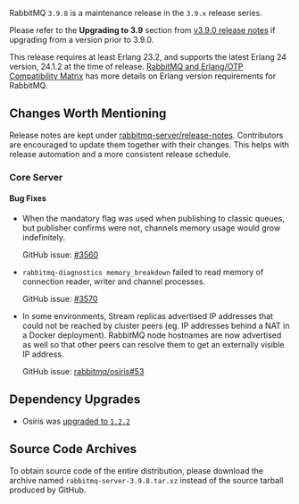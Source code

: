 RabbitMQ `3.9.8` is a maintenance release in the `3.9.x` release series.

Please refer to the **Upgrading to 3.9** section from [v3.9.0 release notes](https://github.com/rabbitmq/rabbitmq-server/releases/tag/v3.9.0) if upgrading from a version prior to 3.9.0.

This release requires at least Erlang 23.2, and supports the latest Erlang 24 version, 24.1.2 at the time of release. [RabbitMQ and Erlang/OTP Compatibility Matrix](https://www.rabbitmq.com/which-erlang.html) has more details on Erlang version requirements for RabbitMQ.



## Changes Worth Mentioning

Release notes are kept under [rabbitmq-server/release-notes](https://github.com/rabbitmq/rabbitmq-server/tree/v3.9.x/release-notes).
Contributors are encouraged to update them together with their changes. This helps with release automation and a more consistent release schedule.

### Core Server

#### Bug Fixes

* When the mandatory flag was used when publishing to classic queues,
  but publisher confirms were not, channels memory usage would grow indefinitely.

  GitHub issue: [#3560](https://github.com/rabbitmq/rabbitmq-server/issues/3560)

* `rabbitmq-diagnostics memory_breakdown` failed to read memory of connection
  reader, writer and channel processes.

  GitHub issue: [#3570](https://github.com/rabbitmq/rabbitmq-server/issues/3570)

* In some environments, Stream replicas advertised IP addresses that could not be reached by cluster peers
  (eg. IP addresses behind a NAT in a Docker deployment). RabbitMQ node hostnames are now advertised as well
  so that other peers can resolve them to get an externally visible IP address.

  GitHub issue: [rabbitmq/osiris#53](https://github.com/rabbitmq/osiris/issues/53)


## Dependency Upgrades

* Osiris was [upgraded to `1.2.2`](https://github.com/rabbitmq/osiris/compare/v1.2.0...v1.2.2)


## Source Code Archives

To obtain source code of the entire distribution, please download the archive named `rabbitmq-server-3.9.8.tar.xz` instead of the source tarball produced by GitHub.
